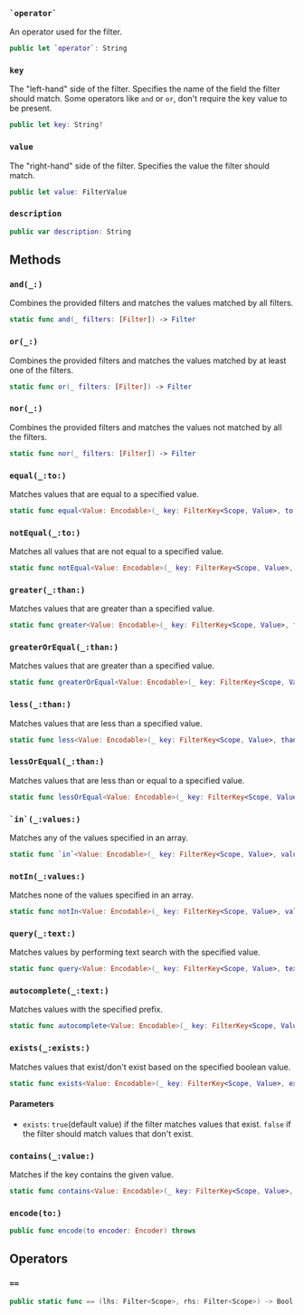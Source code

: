 
### `` `operator` ``

An operator used for the filter.

``` swift
public let `operator`: String
```

### `key`

The "left-hand" side of the filter. Specifies the name of the field the filter should match. Some operators like
`and` or `or`, don't require the key value to be present.

``` swift
public let key: String?
```

### `value`

The "right-hand" side of the filter. Specifies the value the filter should match.

``` swift
public let value: FilterValue
```

### `description`

``` swift
public var description: String 
```

## Methods

### `and(_:)`

Combines the provided filters and matches the values matched by all filters.

``` swift
static func and(_ filters: [Filter]) -> Filter 
```

### `or(_:)`

Combines the provided filters and matches the values matched by at least one of the filters.

``` swift
static func or(_ filters: [Filter]) -> Filter 
```

### `nor(_:)`

Combines the provided filters and matches the values not matched by all the filters.

``` swift
static func nor(_ filters: [Filter]) -> Filter 
```

### `equal(_:to:)`

Matches values that are equal to a specified value.

``` swift
static func equal<Value: Encodable>(_ key: FilterKey<Scope, Value>, to value: Value) -> Filter 
```

### `notEqual(_:to:)`

Matches all values that are not equal to a specified value.

``` swift
static func notEqual<Value: Encodable>(_ key: FilterKey<Scope, Value>, to value: Value) -> Filter 
```

### `greater(_:than:)`

Matches values that are greater than a specified value.

``` swift
static func greater<Value: Encodable>(_ key: FilterKey<Scope, Value>, than value: Value) -> Filter 
```

### `greaterOrEqual(_:than:)`

Matches values that are greater than a specified value.

``` swift
static func greaterOrEqual<Value: Encodable>(_ key: FilterKey<Scope, Value>, than value: Value) -> Filter 
```

### `less(_:than:)`

Matches values that are less than a specified value.

``` swift
static func less<Value: Encodable>(_ key: FilterKey<Scope, Value>, than value: Value) -> Filter 
```

### `lessOrEqual(_:than:)`

Matches values that are less than or equal to a specified value.

``` swift
static func lessOrEqual<Value: Encodable>(_ key: FilterKey<Scope, Value>, than value: Value) -> Filter 
```

### `` `in`(_:values:) ``

Matches any of the values specified in an array.

``` swift
static func `in`<Value: Encodable>(_ key: FilterKey<Scope, Value>, values: [Value]) -> Filter 
```

### `notIn(_:values:)`

Matches none of the values specified in an array.

``` swift
static func notIn<Value: Encodable>(_ key: FilterKey<Scope, Value>, values: [Value]) -> Filter 
```

### `query(_:text:)`

Matches values by performing text search with the specified value.

``` swift
static func query<Value: Encodable>(_ key: FilterKey<Scope, Value>, text: String) -> Filter 
```

### `autocomplete(_:text:)`

Matches values with the specified prefix.

``` swift
static func autocomplete<Value: Encodable>(_ key: FilterKey<Scope, Value>, text: String) -> Filter 
```

### `exists(_:exists:)`

Matches values that exist/don't exist based on the specified boolean value.

``` swift
static func exists<Value: Encodable>(_ key: FilterKey<Scope, Value>, exists: Bool = true) -> Filter 
```

#### Parameters

  - `exists`: `true`(default value) if the filter matches values that exist. `false` if the filter should match values that don't exist.

### `contains(_:value:)`

Matches if the key contains the given value.

``` swift
static func contains<Value: Encodable>(_ key: FilterKey<Scope, Value>, value: String) -> Filter 
```

### `encode(to:)`

``` swift
public func encode(to encoder: Encoder) throws 
```

## Operators

### `==`

``` swift
public static func == (lhs: Filter<Scope>, rhs: Filter<Scope>) -> Bool 

